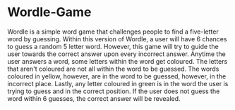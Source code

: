 # Wordle-Game
Wordle is a simple word game that challenges people to find a five-letter word by guessing. Within this version of Wordle, a user will have 6 chances to guess a random 5 letter word. However, this game will try to guide the user towards the correct answer upon every incorrect answer. Anytime the user answers a word, some letters within the word get coloured. The letters that aren't coloured are not all within the word to be guessed. The words coloured in yellow, however, are in the word to be guessed, however, in the incorrect place. Lastly, any letter coloured in green is in the word the user is trying to guess and in the correct position. If the user does not guess the word within 6 guesses, the correct answer will be revealed.
